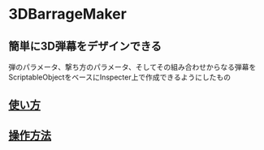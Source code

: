 # 3DBarrageMaker
## 簡単に3D弾幕をデザインできる
弾のパラメータ、撃ち方のパラメータ、そしてその組み合わせからなる弾幕をScriptableObjectをベースにInspecter上で作成できるようにしたもの
<br>

## [使い方](./Documets/HowToUse.md)

## [操作方法](./Documents/FlyCharacter.md)
